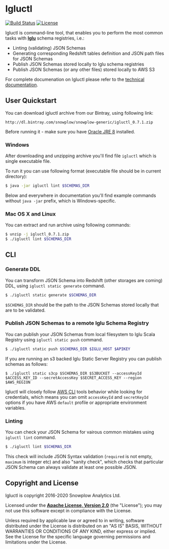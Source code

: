 # Igluctl

[![Build Status][travis-image]][travis] [![License][license-image]][license]

Igluctl is command-line tool, that enables you to perform the most common tasks with **[Iglu][iglu]** schema registries, i.e.:

* Linting (validating) JSON Schemas
* Generating corresponding Redshift tables definition and JSON path files for JSON Schemas
* Publish JSON Schemas stored locally to Iglu schema registries
* Publish JSON Schemas (or any other files) stored locally to AWS S3

For complete documenation on Igluctl please refer to the [technical documentation][technical-documentation].

## User Quickstart

You can download igluctl archive from our Bintray, using following link:

```
http://dl.bintray.com/snowplow/snowplow-generic/igluctl_0.7.1.zip
```

Before running it - make sure you have [Oracle JRE 8][jre] installed.

### Windows

After downloading and unzipping archive you'll find file `igluctl` which is single executable file.

To run it you can use following format (executable file should be in current directory):

```bash
$ java -jar igluctl lint $SCHEMAS_DIR
```

Below and everywhere in documentation you'll find example commands without `java -jar` prefix, which is Windows-specific.

### Mac OS X and Linux

You can extract and run archive using following commands:

```bash
$ unzip -j igluctl_0.7.1.zip
$ ./igluctl lint $SCHEMAS_DIR
```

## CLI

### Generate DDL

You can transform JSON Schema into Redshift (other storages are coming) DDL, using `igluctl static generate` command.

```bash
$ ./igluctl static generate $SCHEMAS_DIR
```

`$SCHEMAS_DIR` should be the path to the JSON Schemas stored locally that are to be validated.

### Publish JSON Schemas to a remote Iglu Schema Registry

You can publish your JSON Schemas from local filesystem to Iglu Scala Registry using `igluctl static push` command.


```bash
$ ./igluctl static push $SCHEMAS_DIR $IGLU_HOST $APIKEY
```

If you are running an s3 backed Iglu Static Server Registry you can publish schemas as follows:

```
$ ./igluctl static s3cp $SCHEMAS_DIR $S3BUCKET --accessKeyId $ACCESS_KEY_ID --secretAccessKey $SECRET_ACCESS_KEY --region $AWS_REGION
```

Igluctl will closely follow [AWS CLI][aws-cli] tools behavior while looking for credentials, which means you can omit `accessKeyId` and `secretKeyId` options
if you have AWS `default` profile or appropriate environment variables.

### Linting

You can check your JSON Schema for vairous common mistakes using `igluctl lint` command.

```bash
$ ./igluctl lint $SCHEMAS_DIR
```

This check will include JSON Syntax validation (`required` is not empty, `maximum` is integer etc)
and also "sanity check", which checks that particular JSON Schema can always validate at least one possible JSON.


## Copyright and License

Igluctl is copyright 2016-2020 Snowplow Analytics Ltd.

Licensed under the **[Apache License, Version 2.0][license]** (the "License");
you may not use this software except in compliance with the License.

Unless required by applicable law or agreed to in writing, software
distributed under the License is distributed on an "AS IS" BASIS,
WITHOUT WARRANTIES OR CONDITIONS OF ANY KIND, either express or implied.
See the License for the specific language governing permissions and
limitations under the License.


[license-image]: http://img.shields.io/badge/license-Apache--2-blue.svg?style=flat
[license]: http://www.apache.org/licenses/LICENSE-2.0

[travis]: https://travis-ci.org/snowplow-incubator/igluctl
[travis-image]: https://travis-ci.org/snowplow-incubator/igluctl.png?branch=master

[iglu]: https://github.com/snowplow/iglu
[schema-guru]: https://github.com/snowplow/schema-guru
[technical-documentation]: https://github.com/snowplow/iglu/wiki/Igluctl

[jre]: http://www.oracle.com/technetwork/java/javase/downloads/jre8-downloads-2133155.html
[aws-cli]: http://docs.aws.amazon.com/cli/latest/userguide/cli-chap-getting-started.html#config-settings-and-precedence

